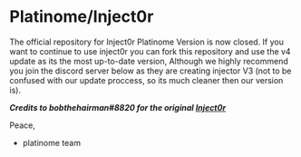 # Platinome/Inject0r
The official repository for Inject0r Platinome Version is now closed. If you want to continue to use inject0r you can fork this repository and use the v4 update as its the most up-to-date version, Although we highly recommend you join the discord server below as they are creating injector V3 (not to be confused with our update proccess, so its much cleaner then our version is).

***Credits to bobthehairman#8820 for the original [Inject0r](https://discord.gg/3cvGpJ96MR)***<br/>

Peace,
- platinome team